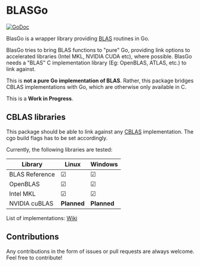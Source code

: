 # BLASGo

[![GoDoc](https://godoc.org/github.com/ilango100/blasgo?status.svg)](https://godoc.org/github.com/ilango100/blasgo)

BlasGo is a wrapper library providing [BLAS](http://www.netlib.org/blas/#_blas_routines) routines in Go. 

BlasGo tries to bring BLAS functions to "pure" Go, providing link options to accelerated libraries (Intel MKL, NVIDIA CUDA etc), where possible. BlasGo needs a "BLAS" C implementation library (Eg: OpenBLAS, ATLAS, etc.) to link against.

This is **not a pure Go implementation of BLAS**. Rather, this package bridges CBLAS implementations with Go, which are otherwise only available in C.

This is a **Work in Progress**.

## CBLAS libraries

This package should be able to link against any [CBLAS](http://www.netlib.org/blas/#_cblas) implementation. The cgo build flags has to be set accordingly. 

Currently, the following libraries are tested:

|Library|Linux|Windows|
|-|-|-|
|BLAS Reference| &#9745; | &#9745; |
|OpenBLAS | &#9745; | &#9745; |
|Intel MKL | &#9745; | &#9745; |
|NVIDIA cuBLAS | **Planned** | **Planned** |

List of implementations: [Wiki](https://en.wikipedia.org/wiki/Basic_Linear_Algebra_Subprograms#Implementations)

## Contributions

Any contributions in the form of issues or pull requests are always welcome. Feel free to contribute!
